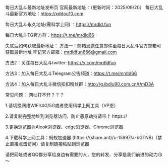 每日大乱斗最新地址发布页
官网最新地址：（更新时间：2025/09/20）
每日大乱斗最新官方地址：https://xddou10.com

每日大乱斗永久地址(需科学上网) ：https://mrdld.fun

每日大乱斗TG官方群：https://t.me/mrdld66

失联后如何获取最新地址：
方法一：邮箱发送任意邮件至每日大乱斗官方邮箱可获取最新地址 牢记官方邮箱：mrdldfun666@gmail.com

方法2：关注每日大乱斗twitter: https://x.com/mrdldfun

方法3：加入每日大乱斗Telegram公告频道：https://t.me/mrdld66

方法4：加入每日大乱斗微信扣扣粉丝群：http://g.ibdlu90.com.cn/t/mD3A


常见问题：
网址打不开？？？

1.请切换网络WIFI/4G/5G或者使用科学上网工具（VP恩）

2.请复制完整地址到浏览器访问，防止恶意劫持请带上 https://

3.更换浏览器为Alook浏览器、edge浏览器、Chrome浏览器

4.下载科学上网工具：蚂蚁加速器 (https://{share.ant}/c-15997/a-bGTNB)（禁止直接点击访问）请复制链接粘贴到浏览器

请把网址或者QQ群分享给身边有需要的人，您的转发、分享是我们前进的动力😘～
